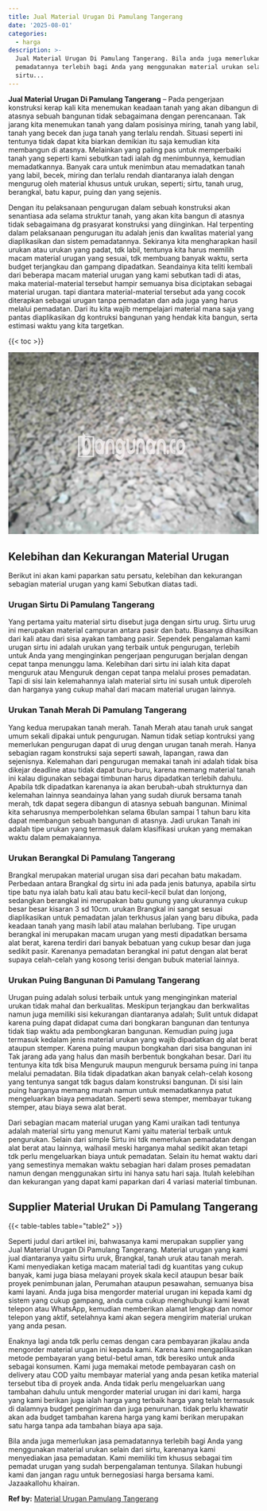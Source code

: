 ```yaml
---
title: Jual Material Urugan Di Pamulang Tangerang
date: '2025-08-01'
categories:
  - harga
description: >-
  Jual Material Urugan Di Pamulang Tangerang. Bila anda juga memerlukan jasa
  pemadatannya terlebih bagi Anda yang menggunakan material urukan selain dari
  sirtu...
---
```


**Jual Material Urugan Di Pamulang Tangerang** – Pada pengerjaan konstruksi kerap kali kita menemukan keadaan tanah yang akan dibangun di atasnya sebuah bangunan tidak sebagaimana dengan perencanaan. Tak jarang kita menemukan tanah yang dalam posisinya miring, tanah yang labil, tanah yang becek dan juga tanah yang terlalu rendah. Situasi seperti ini tentunya tidak dapat kita biarkan demikian itu saja kemudian kita membangun di atasnya. Melainkan yang paling pas untuk memperbaiki tanah yang seperti kami sebutkan tadi ialah dg menimbunnya, kemudian memadatkannya. Banyak cara untuk menimbun atau memadatkan tanah yang labil, becek, miring dan terlalu rendah diantaranya ialah dengan mengurug oleh material khusus untuk urukan, seperti; sirtu, tanah urug, berangkal, batu kapur, puing dan yang sejenis.

Dengan itu pelaksanaan pengurugan dalam sebuah konstruksi akan senantiasa ada selama struktur tanah, yang akan kita bangun di atasnya tidak sebagaimana dg prasyarat konstruksi yang diinginkan. Hal terpenting dalam pelaksanaan pengurugan itu adalah jenis dan kwalitas material yang diaplikasikan dan sistem pemadatannya. Sekiranya kita mengharapkan hasil urukan atau urukan yang padat, tdk labil, tentunya kita harus memilih macam material urugan yang sesuai, tdk membuang banyak waktu, serta budget terjangkau dan gampang dipadatkan. Seandainya kita teliti kembali dari beberapa macam material urugan yang kami sebutkan tadi di atas, maka material-material tersebut hampir semuanya bisa diciptakan sebagai material urugan. tapi diantara material-material tersebut ada yang cocok diterapkan sebagai urugan tanpa pemadatan dan ada juga yang harus melalui pemadatan. Dari itu kita wajib mempelajari material mana saja yang pantas diaplikasikan dg kontruksi bangunan yang hendak kita bangun, serta estimasi waktu yang kita targetkan.

{{< toc >}}

![Jual Material Urugan Di Pamulang Tangerang](/images/jual-urugan-12.png)

## Kelebihan dan Kekurangan Material Urugan

Berikut ini akan kami paparkan satu persatu, kelebihan dan kekurangan sebagian material urugan yang kami Sebutkan diatas tadi.

### Urugan Sirtu Di Pamulang Tangerang

Yang pertama yaitu material sirtu disebut juga dengan sirtu urug. Sirtu urug ini merupakan material campuran antara pasir dan batu. Biasanya dihasilkan dari kali atau dari sisa ayakan tambang pasir. Sependek pengalaman kami urugan sirtu ini adalah urukan yang terbaik untuk pengurugan, terlebih untuk Anda yang menginginkan pengerjaan pengurugan berjalan dengan cepat tanpa menunggu lama. Kelebihan dari sirtu ini ialah kita dapat menguruk atau Menguruk dengan cepat tanpa melalui proses pemadatan. Tapi di sisi lain kelemahannya ialah material sirtu ini susah untuk diperoleh dan harganya yang cukup mahal dari macam material urugan lainnya.

### Urukan Tanah Merah Di Pamulang Tangerang

Yang kedua merupakan tanah merah. Tanah Merah atau tanah uruk sangat umum sekali dipakai untuk pengurugan. Namun tidak setiap kontruksi yang memerlukan pengurugan dapat di urug dengan urugan tanah merah. Hanya sebagian ragam konstruksi saja seperti sawah, lapangan, rawa dan sejenisnya. Kelemahan dari pengurugan memakai tanah ini adalah tidak bisa dikejar deadline atau tidak dapat buru-buru, karena memang material tanah ini kalau digunakan sebagai timbunan harus dipadatkan terlebih dahulu. Apabila tdk dipadatkan karenanya ia akan berubah-ubah strukturnya dan kelemahan lainnya seandainya lahan yang sudah diuruk bersama tanah merah, tdk dapat segera dibangun di atasnya sebuah bangunan. Minimal kita seharusnya memperbolehkan selama 6bulan sampai 1 tahun baru kita dapat membangun sebuah bangunan di atasnya. Jadi urukan Tanah ini adalah tipe urukan yang termasuk dalam klasifikasi urukan yang memakan waktu dalam pemakaiannya.

### Urukan Berangkal Di Pamulang Tangerang

Brangkal merupakan material urugan sisa dari pecahan batu makadam. Perbedaan antara Brangkal dg sirtu ini ada pada jenis batunya, apabila sirtu tipe batu nya ialah batu kali atau batu kecil-kecil bulat dan lonjong, sedangkan berangkal ini merupakan batu gunung yang ukurannya cukup besar besar kisaran 3 sd 10cm. urukan Brangkal ini sangat sesuai diaplikasikan untuk pemadatan jalan terkhusus jalan yang baru dibuka, pada keadaan tanah yang masih labil atau malahan berlubang. Tipe urugan berangkal ini merupakan macam urugan yang mesti dipadatkan bersama alat berat, karena terdiri dari banyak bebatuan yang cukup besar dan juga sedikit pasir. Karenanya pemadatan berangkal ini patut dengan alat berat supaya celah-celah yang kosong terisi dengan bubuk material lainnya.

### Urukan Puing Bangunan Di Pamulang Tangerang

Urugan puing adalah solusi terbaik untuk yang menginginkan material urukan tidak mahal dan berkualitas. Meskipun terjangkau dan berkwalitas namun juga memiliki sisi kekurangan diantaranya adalah; Sulit untuk didapat karena puing dapat didapat cuma dari bongkaran bangunan dan tentunya tidak tiap waktu ada pembongkaran bangunan. Kemudian puing juga termasuk kedalam jenis material urukan yang wajib dipadatkan dg alat berat ataupun stemper. Karena puing maupun bongkahan dari sisa bangunan ini Tak jarang ada yang halus dan masih berbentuk bongkahan besar. Dari itu tentunya kita tdk bisa Menguruk maupun menguruk bersama puing ini tanpa melalui pemadatan. Bila tidak dipadatkan akan banyak celah-celah kosong yang tentunya sangat tdk bagus dalam konstruksi bangunan. Di sisi lain puing harganya memang murah namun untuk memadatkannya patut mengeluarkan biaya pemadatan. Seperti sewa stemper, membayar tukang stemper, atau biaya sewa alat berat.

Dari sebagian macam material urugan yang Kami uraikan tadi tentunya adalah material sirtu yang menurut Kami yaitu material terbaik untuk pengurukan. Selain dari simple Sirtu ini tdk memerlukan pemadatan dengan alat berat atau lainnya, walhasil meski harganya mahal sedikit akan tetapi tdk perlu mengeluarkan biaya untuk pemadatan. Selain itu hemat waktu dari yang semestinya memakan waktu sebagian hari dalam proses pemadatan namun dengan menggunakan sirtu ini hanya satu hari saja. Itulah kelebihan dan kekurangan yang dapat kami paparkan dari 4 variasi material timbunan.

## Supplier Material Urukan Di Pamulang Tangerang

{{< table-tables table="table2" >}}

Seperti judul dari artikel ini, bahwasanya kami merupakan supplier yang Jual Material Urugan Di Pamulang Tangerang. Material urugan yang kami jual diantaranya yaitu sirtu uruk, Brangkal, tanah uruk atau tanah merah. Kami menyediakan ketiga macam material tadi dg kuantitas yang cukup banyak, kami juga biasa melayani proyek skala kecil ataupun besar baik proyek penimbunan jalan, Perumahan ataupun pesawahan, semuanya bisa kami layani. Anda juga bisa mengorder material urugan ini kepada kami dg sistem yang cukup gampang, anda cuma cukup menghubungi kami lewat telepon atau WhatsApp, kemudian memberikan alamat lengkap dan nomor telepon yang aktif, setelahnya kami akan segera mengirim material urukan yang anda pesan.

Enaknya lagi anda tdk perlu cemas dengan cara pembayaran jikalau anda mengorder material urugan ini kepada kami. Karena kami mengaplikasikan metode pembayaran yang betul-betul aman, tdk beresiko untuk anda sebagai konsumen. Kami juga memakai metode pembayaran cash on delivery atau COD yaitu membayar material yang anda pesan ketika material tersebut tiba di proyek anda. Anda tidak perlu mengeluarkan uang tambahan dahulu untuk mengorder material urugan ini dari kami, harga yang kami berikan juga ialah harga yang terbaik harga yang telah termasuk di dalamnya budget pengiriman dan juga penurunan. tidak perlu khawatir akan ada budget tambahan karena harga yang kami berikan merupakan satu harga tanpa ada tambahan biaya apa saja.

Bila anda juga memerlukan jasa pemadatannya terlebih bagi Anda yang menggunakan material urukan selain dari sirtu, karenanya kami menyediakan jasa pemadatan. Kami memiliki tim khusus sebagai tim pemadat urugan yang sudah berpengalaman tentunya. Silakan hubungi kami dan jangan ragu untuk bernegosiasi harga bersama kami. Jazaakallohu khairan.

**Ref by:** [Material Urugan Pamulang Tangerang](https://id.wikipedia.org/wiki/Material)
